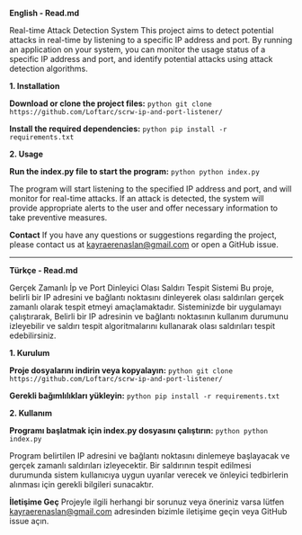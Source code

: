 **English - Read.md**

Real-time Attack Detection System
This project aims to detect potential attacks in real-time by listening to a specific IP address and port. By running an application on your system,
you can monitor the usage status of a specific IP address and port, and identify potential attacks using attack detection algorithms.

**1. Installation**

**Download or clone the project files:**
```python git clone https://github.com/Loftarc/scrw-ip-and-port-listener/ ```

**Install the required dependencies:**
```python pip install -r requirements.txt ```


**2. Usage**

**Run the index.py file to start the program:**
```python python index.py ```

The program will start listening to the specified IP address and port, and will monitor for real-time attacks.
If an attack is detected, the system will provide appropriate alerts to the user and offer necessary information to take preventive measures.


**Contact**
If you have any questions or suggestions regarding the project, please contact us at kayraerenaslan@gmail.com or open a GitHub issue.



--------------------------------------------------------------------------------------------------------------------------------------------------------------------------------------

**Türkçe - Read.md**

Gerçek Zamanlı İp ve Port Dinleyici Olası Saldırı Tespit Sistemi
Bu proje, belirli bir IP adresini ve bağlantı noktasını dinleyerek olası saldırıları gerçek zamanlı olarak tespit etmeyi amaçlamaktadır. Sisteminizde bir uygulamayı çalıştırarak,
Belirli bir IP adresinin ve bağlantı noktasının kullanım durumunu izleyebilir ve saldırı tespit algoritmalarını kullanarak olası saldırıları tespit edebilirsiniz.

**1. Kurulum**

**Proje dosyalarını indirin veya kopyalayın:**
```python git clone https://github.com/Loftarc/scrw-ip-and-port-listener/  ```

**Gerekli bağımlılıkları yükleyin:**
```python pip install -r requirements.txt ```


**2. Kullanım**

**Programı başlatmak için index.py dosyasını çalıştırın:**
```python python index.py ```

Program belirtilen IP adresini ve bağlantı noktasını dinlemeye başlayacak ve gerçek zamanlı saldırıları izleyecektir.
Bir saldırının tespit edilmesi durumunda sistem kullanıcıya uygun uyarılar verecek ve önleyici tedbirlerin alınması için gerekli bilgileri sunacaktır.


**İletişime Geç**
Projeyle ilgili herhangi bir sorunuz veya öneriniz varsa lütfen kayraerenaslan@gmail.com adresinden bizimle iletişime geçin veya GitHub issue açın.
